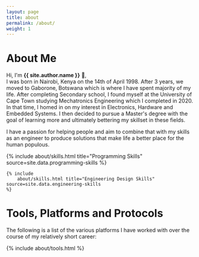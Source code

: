 ```yaml
---
layout: page
title: about
permalink: /about/
weight: 1
---
```


# **About Me**

Hi, I'm **{{ site.author.name }}** :wave:,<br>
I was born in Nairobi, Kenya on the 14th of April 1998. After 3 years, we moved to Gaborone, Botswana which is where I have spent majority of my life. After completing Secondary school, I found myself at the University of Cape Town studying Mechatronics Engineering which I completed in 2020. In that time, I homed in on my interest in Electronics, Hardware and Embedded Systems. I then decided to pursue a Master's degree with the goal of learning more and ultimately bettering my skillset in these fields.


I have a passion for helping people and aim to combine that with my skills as an engineer to produce solutions that make life a better place for the human populous.


<div class="row">
    {% include 
        about/skills.html title="Programming Skills" source=site.data.programming-skills 
    %}

    {% include 
        about/skills.html title="Engineering Design Skills" source=site.data.engineering-skills 
    %}
</div>


# Tools, Platforms and Protocols
The following is a list of the various platforms I have worked with over the course of my relatively short career:
<div class="row">
    {% include 
        about/tools.html
    %}
</div>